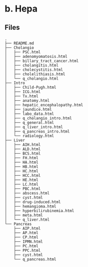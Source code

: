 <!--
@Author: shumez
@Date:   2018-04-08 20:47:55
@Project: proj
@Filename: README.md
@Last modified by:   shumez
@Last modified time: 2018-04-08 20:49:34
-->


b. Hepa
=======

Files
-----

```
.
├── README.md
├── Cholangio
│   ├── PSC.html
│   ├── adenomyomatosis.html
│   ├── billary_tract_cancer.html
│   ├── cholangitis.html
│   ├── cholecystitis.html
│   ├── cholelithiasis.html
│   └── q_cholangio.html
├── Intro
│   ├── Child-Pugh.html
│   ├── ICG.html
│   ├── Tx.html
│   ├── anatomy.html
│   ├── hepatic_encephalopathy.html
│   ├── jaundice.html
│   ├── labo_data.html
│   ├── q_cholangio_intro.html
│   ├── q_general.html
│   ├── q_liver_intro.html
│   ├── q_pancreas_intro.html
│   └── radiology.html
├── Liver
│   ├── AIH.html
│   ├── ALD.html
│   ├── BCS.html
│   ├── FH.html
│   ├── HA.html
│   ├── HB.html
│   ├── HC.html
│   ├── HCC.html
│   ├── HE.html
│   ├── LC.html
│   ├── PBC.html
│   ├── abscess.html
│   ├── cyst.html
│   ├── drug-induced.html
│   ├── hemangioma.html
│   ├── hyperbilirubinemia.html
│   ├── meta.html
│   └── q_liver.html
└── Pancreas
    ├── AIP.html
    ├── AP.html
    ├── CP.html
    ├── IPMN.html
    ├── PC.html
    ├── PPC.html
    ├── cyst.html
    └── q_pancreas.html

```
